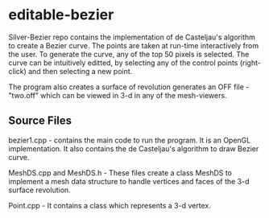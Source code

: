 editable-bezier
===============
  Silver-Bezier repo contains the implementation of de Casteljau's algorithm to create a Bezier curve. The points are taken at run-time interactively from the user. To generate the curve, any of the top 50 pixels is selected. The curve can be intuitively editted, by selecting any of the control points (right-click) and then selecting a new point.
  
  The program also creates a surface of revolution generates an OFF file - "two.off" which can be viewed in 3-d in any of the mesh-viewers.
  
<h2>Source Files </h2>
  bezier1.cpp - contains the main code to run the program. It is an OpenGL implementation. It also contains the de Casteljau's algorithm to draw Bezier curve.
  
  MeshDS.cpp and MeshDS.h - These files create a class MeshDS to implement a mesh data structure to handle vertices and faces of the 3-d surface revolution.
  
  Point.cpp - It contains a class which represents a 3-d vertex.
